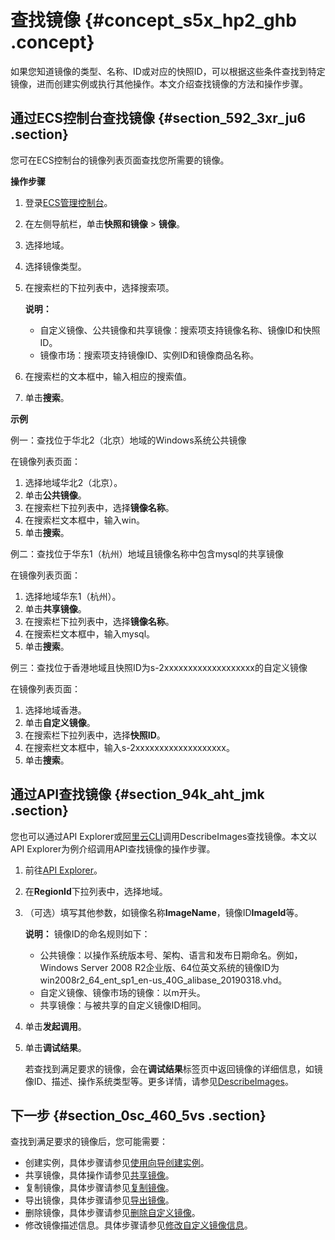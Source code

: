# 查找镜像 {#concept_s5x_hp2_ghb .concept}

如果您知道镜像的类型、名称、ID或对应的快照ID，可以根据这些条件查找到特定镜像，进而创建实例或执行其他操作。本文介绍查找镜像的方法和操作步骤。

## 通过ECS控制台查找镜像 {#section_592_3xr_ju6 .section}

您可在ECS控制台的镜像列表页面查找您所需要的镜像。

 **操作步骤** 

1.  登录[ECS管理控制台](https://ecs.console.aliyun.com/)。
2.  在左侧导航栏，单击**快照和镜像** \> **镜像**。
3.  选择地域。
4.  选择镜像类型。
5.  在搜索栏的下拉列表中，选择搜索项。

    **说明：** 

    -   自定义镜像、公共镜像和共享镜像：搜索项支持镜像名称、镜像ID和快照ID。
    -   镜像市场：搜索项支持镜像ID、实例ID和镜像商品名称。
6.  在搜索栏的文本框中，输入相应的搜索值。
7.  单击**搜索**。

 **示例** 

例一：查找位于华北2（北京）地域的Windows系统公共镜像

在镜像列表页面：

1.  选择地域华北2（北京）。
2.  单击**公共镜像**。
3.  在搜索栏下拉列表中，选择**镜像名称**。
4.  在搜索栏文本框中，输入win。
5.  单击**搜索**。

例二：查找位于华东1（杭州）地域且镜像名称中包含mysql的共享镜像

在镜像列表页面：

1.  选择地域华东1（杭州）。
2.  单击**共享镜像**。
3.  在搜索栏下拉列表中，选择**镜像名称**。
4.  在搜索栏文本框中，输入mysql。
5.  单击**搜索**。

例三：查找位于香港地域且快照ID为s-2xxxxxxxxxxxxxxxxxxx的自定义镜像

在镜像列表页面：

1.  选择地域香港。
2.  单击**自定义镜像**。
3.  在搜索栏下拉列表中，选择**快照ID**。
4.  在搜索栏文本框中，输入s-2xxxxxxxxxxxxxxxxxxx。
5.  单击**搜索**。

## 通过API查找镜像 {#section_94k_aht_jmk .section}

您也可以通过API Explorer或[阿里云CLI](../../../../cn.zh-CN/产品简介/什么是阿里云CLI？.md#)调用DescribeImages查找镜像。本文以API Explorer为例介绍调用API查找镜像的操作步骤。

1.  前往[API Explorer](https://api.aliyun.com/#/?product=Ecs&api=DescribeImages)。
2.  在**RegionId**下拉列表中，选择地域。
3.  （可选）填写其他参数，如镜像名称**ImageName**，镜像ID**ImageId**等。

    **说明：** 镜像ID的命名规则如下：

    -   公共镜像：以操作系统版本号、架构、语言和发布日期命名。例如，Windows Server 2008 R2企业版、64位英文系统的镜像ID为win2008r2\_64\_ent\_sp1\_en-us\_40G\_alibase\_20190318.vhd。
    -   自定义镜像、镜像市场的镜像：以m开头。
    -   共享镜像：与被共享的自定义镜像ID相同。
4.  单击**发起调用**。
5.  单击**调试结果**。

    若查找到满足要求的镜像，会在**调试结果**标签页中返回镜像的详细信息，如镜像ID、描述、操作系统类型等。更多详情，请参见[DescribeImages](../../../../cn.zh-CN/API参考/镜像/DescribeImages.md#)。


## 下一步 {#section_0sc_460_5vs .section}

查找到满足要求的镜像后，您可能需要：

-   创建实例，具体步骤请参见[使用向导创建实例](../../../../cn.zh-CN/实例/创建实例/使用向导创建实例.md#)。
-   共享镜像，具体操作请参见[共享镜像](cn.zh-CN/镜像/自定义镜像/共享镜像.md#)。
-   复制镜像，具体步骤请参见[复制镜像](cn.zh-CN/镜像/自定义镜像/复制镜像.md#)。
-   导出镜像，具体步骤请参见[导出镜像](cn.zh-CN/镜像/自定义镜像/导出镜像.md#)。
-   删除镜像，具体步骤请参见[删除自定义镜像](cn.zh-CN/镜像/自定义镜像/删除自定义镜像.md#)。
-   修改镜像描述信息。具体步骤请参见[修改自定义镜像信息](cn.zh-CN/镜像/自定义镜像/修改自定义镜像信息.md#)。

